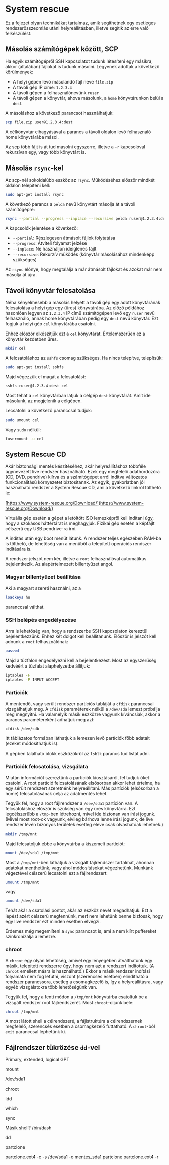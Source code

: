 # System rescue

Ez a fejezet olyan technikákat tartalmaz, amik segíthetnek egy esetleges
rendszerösszeomlás utáni helyreállításban, illetve segítik az erre való
felkészülést.

## Másolás számítógépek között, SCP

Ha egyik számítógépről SSH kapcsolatot tudunk létesíteni egy másikra,
akkor (általában) fájlokat is tudunk másolni. Legyenek adottak a következő
körülmények:

  * A helyi gépen levő másolandó fájl neve `file.zip`
  * A távoli gép IP címe: `1.2.3.4`
  * A távoli gépen a felhasználónevünk `ruser`
  * A távoli gépen a könyvtár, ahova másolunk, a `home` könyvtárunkon belül a `dest`

A másoláshoz a következő parancsot használhatjuk:

```bash
scp file.zip user@1.2.3.4:dest
```

A célkönyvtár elhagyásával a parancs a távoli oldalon levő felhasználó home
könyvtárába másol.

Az scp több fájt is át tud másolni egyszerre, illetve a `-r` kapcsolóval rekurzívan
egy, vagy több könyvtárt is.

## Másolás `rsync`-kel

Az scp-nél sokoldalúbb eszköz az `rsync`. Működéséhez először mindkét oldalon
telepíteni kell:

```bash
sudo apt-get install rsync
```

A következő parancs a `pelda` nevű könyvtárt másolja át a távoli számítógépre:

```bash
rsync --partial --progress --inplace --recursive pelda ruser@1.2.3.4:dest
```

A kapcsolók jelentése a következő:
* `--partial`: Részlegesen átmásolt fájlok folytatása
* `--progress`: Átviteli folyamat jelzése
* `--inplace`: Ne használjon ideiglenes fájlt
* `--recursive`: Rekurzív működés (könyvtár másolásához mindenképp szükséges)

Az `rsync` előnye, hogy megtalálja a már átmásolt fájlokat és azokat már nem
másolja át újra.

## Távoli könyvtár felcsatolása

Néha kényelmesebb a másolás helyett a távoli gép egy adott könyvtárának felcsatolása
a helyi gép egy (üres) könyvtárába. Az előző példához hasonlóan legyen az `1.2.3.4`
IP című számítógépen levő egy `ruser` nevű felhasználó, annak home könyvtárában
pedig egy `dest` nevű könyvtár. Ezt fogjuk a helyi gép `cel` könyvtárába
csatolni.

Ehhez először elkészítjük ezt a `cel` könyvtárat. Értelemszerűen ez a könyvtár
kezdetben üres.

```bash
mkdir cel
```

A felcsatoláshoz az `sshfs` csomag szükséges. Ha nincs telepítve, telepítsük:

```bash
sudo apt-get install sshfs
```

Majd végezzük el magát a felcsatolást:

```bash
sshfs ruser@1.2.3.4:dest cel
```

Most tehát a `cel` könyvtárban látjuk a célgép `dest` könyvtárát. Amit ide másolunk, az
megjelenik a célgépen.

Lecsatolni a következő paranccsal tudjuk:

```bash
sudo umount cel
```

Vagy `sudo` nélkül:

```bash
fusermount -u cel
```

## System Rescue CD

Akár biztonsági mentés készítéséhez, akár helyreállításhoz többféle úgynevezett live rendszer
használható. Ezek egy megfelelő adathordozóra (CD, DVD, pendrive) kiírva és a számítógépet
arról indítva változatos funkcionalitású környezetet biztosítanak. Az egyik, gyakorlatban
jól használható rendszer a System Rescue CD, ami a következő linkről tölthető le:

[https://www.system-rescue.org/Download/](https://www.system-rescue.org/Download/)

Virtuális gép esetén a gépet a letöltött ISO lemezképről kell indítani úgy, hogy
a szokásos háttértárat is meghagyjuk. Fizikai gép esetén a képfájlt célszerű
egy USB pendrive-ra írni.

A indítás után egy boot menüt látunk. A rendszer teljes egészében RAM-ba is tölthető,
de lehetőség van a menüből a telepített operációs rendszer indítására is.

A rendszer jelszót nem kér, illetve a `root` felhasználóval automatikus bejelentkezik.
Az alapértelmezett billentyűzet angol.

### Magyar billentyűzet beállítása

Aki a magyart szereti használni, az a 

```bash
loadkeys hu
```

paranccsal válthat.

### SSH belépés engedélyezése

Arra is lehetőség van, hogy a rendszerbe SSH kapcsolaton keresztül bejelentkezzünk.
Ehhez két dolgot kell beállítanunk. Először is jelszót kell adnunk a `root` felhasználónak:

```bash
passwd
```

Majd a tűzfalon engedélyezni kell a bejelentkezést. Most az egyszerűség kedvéért
a tűzfalat alaphelyzetbe állítjuk:

```bash
iptables -F
iptables -P INPUT ACCEPT
```

### Partíciók

A mentendő, vagy sérült rendszer partíciós tábláját a `cfdisk` paranccsal vizsgálhatjuk meg. A `cfdisk`
paraméterek nélkül a `/dev/sda` lemezt próbálja meg megnyitni. Ha valamelyik másik eszközre vagyunk
kíváncsiak, akkor a parancs paramétereként adhatjuk meg azt:

```bash
cfdisk /dev/sdb
```

Itt táblázatos formában láthatjuk a lemezen levő partíciók főbb adatait (ezeket módosíthatjuk is).

A gépben található blokk eszközökről az `lsblk` parancs tud listát adni.

### Partíciók felcsatolása, vizsgálata

Miután információt szereztünk a partíciók kiosztásáról, fel tudjuk őket csatolni. A root partíció
felcsatolásának elsősorban akkor lehet értelme, ha egy sérült rendszert szeretnénk helyreállítani.
Más partíciók (elsősorban a home) felcsatolásának célja az adatmentés lehet.

Tegyük fel, hogy a root fájlrendszer a `/dev/sda1` partíción van. A felcsatoláshoz először is
szükség van egy üres könyvtárra. Ezt legcélszerűbb a `/tmp`-ben létrehozni, mivel ide
biztonan van írási jogunk. (Mivel most root-ok vagyunk, elvileg bárhova lenne írási jogunk, de
live rendszer lévén bizonyos területek esetleg eleve csak olvashatóak lehetnek.)

```bash
mkdir /tmp/mnt
```

Majd felcsatoljuk ebbe a könyvtárba a kiszemelt partíciót:

```bash
mount /dev/sda1 /tmp/mnt
```

Most a `/tmp/mnt`-ben láthatjuk a vizsgált fájlrendszer tartalmát, ahonnan adatokat menthetünk, vagy ahol
módosításokat végezhetünk. Munkánk végeztével célszerű lecsatolni ezt a fájlrendszert:

```bash
umount /tmp/mnt
```

vagy

```bash
umount /dev/sda1
```

Tehát akár a csatolási pontot, akár az eszköz nevét megadhatjuk. Ezt a lépést azért célszerű megtennünk,
mert nem lehetünk benne biztosak, hogy egy live rendszer ezt minden esetben elvégzi.

Érdemes még megemlíteni a `sync` parancsot is, ami a nem kiírt puffereket szinkronizálja a lemezre.

### chroot

A `chroot` egy olyan lehetőség, amivel egy lényegében átválthatunk egy másik, telepített
rendszerre úgy, hogy nem azt a rendszert indítottuk. (A `chroot` emellett másra is használható.)
Ekkor a másik rendszer indítási folyamata nem fog lefutni, viszont (szerencsés esetben) elindítható
a rendszer parancssora, esetleg a csomagkezelő is, így a helyreállításra, vagy egyéb
vizsgálatokra több lehetőségünk van.

Tegyük fel, hogy a fenti módon a `/tmp/mnt` könyvtárba csatoltuk be a vizsgált rendszer root fájlrendszerét.
Most `chroot`-oljunk bele:

```bash
chroot /tmp/mnt
```

A most látott shell a célrendszeré, a fájlstruktúra a célrendszernek megfelelő, szerencsés esetben a csomagkezelő
futtatható. A `chroot`-ből `exit` paranccsal léphetünk ki.


## Fájlrendszer tükrözése `dd`-vel


Primary, extended, logical
GPT

mount

/dev/sda1

chroot

ldd

which

sync

Másik shell? /bin/dash

dd

partclone

partclone.ext4 -c -s /dev/sda1 -o mentes_sda1.partclone
partclone.ext4 -r

